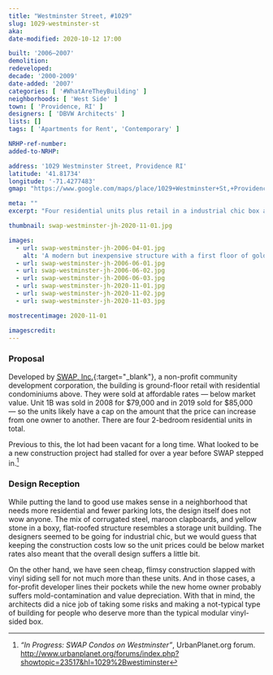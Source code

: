 ```yaml
---
title: "Westminster Street, #1029"
slug: 1029-westminster-st
aka: 
date-modified: 2020-10-12 17:00

built: '2006–2007'
demolition: 
redeveloped: 
decade: '2000-2009'
date-added: '2007'
categories: [ '#WhatAreTheyBuilding' ]
neighborhoods: [ 'West Side' ]
town: [ 'Providence, RI' ]
designers: [ 'DBVW Architects' ]
lists: []
tags: [ 'Apartments for Rent', 'Contemporary' ]

NRHP-ref-number:
added-to-NRHP:

address: '1029 Westminster Street, Providence RI'
latitude: '41.81734'
longitude: '-71.4277483'
gmap: "https://www.google.com/maps/place/1029+Westminster+St,+Providence,+RI+02903/@41.81734,-71.4277483,17z/data=!3m1!4b1!4m5!3m4!1s0x89e4457421fa911f:0x3d6d897e7f27fa1e!8m2!3d41.81734!4d-71.4255596"

meta: ""
excerpt: "Four residential units plus retail in a industrial chic box added density to the West Side in 2007."

thumbnail: swap-westminster-jh-2020-11-01.jpg

images:
  - url: swap-westminster-jh-2006-04-01.jpg
    alt: 'A modern but inexpensive structure with a first floor of golden brick and upper floors sheathed in dark red cement fiberboard. Steel industrial details act as awnings over the main windows with other small industrial details around the entrances.'
  - url: swap-westminster-jh-2006-06-01.jpg
  - url: swap-westminster-jh-2006-06-02.jpg
  - url: swap-westminster-jh-2006-06-03.jpg
  - url: swap-westminster-jh-2020-11-01.jpg
  - url: swap-westminster-jh-2020-11-02.jpg
  - url: swap-westminster-jh-2020-11-03.jpg

mostrecentimage: 2020-11-01

imagescredit: 
---
```


### Proposal

Developed by [<abbr title="Stop Wasting Abandoned Property">SWAP, Inc.</abbr>](//swapinc.org){:target="_blank"}, a non-profit community development corporation, the building is ground-floor retail with residential condominiums above. They were sold at affordable rates — below market value. Unit 1B was sold in 2008 for $79,000 and in 2019 sold for $85,000 — so the units likely have a cap on the amount that the price can increase from one owner to another. There are four 2-bedroom residential units in total. 

Previous to this, the lot had been vacant for a long time. What looked to be a new construction project had stalled for over a year before SWAP stepped in.[^1]

[^1]:  _“In Progress: SWAP Condos on Westminster”_, UrbanPlanet.org forum. http://www.urbanplanet.org/forums/index.php?showtopic=23517&hl=1029%2Bwestiminster


### Design Reception

While putting the land to good use makes sense in a neighborhood that needs more residential and fewer parking lots, the design itself does not wow anyone. The mix of corrugated steel, maroon clapboards, and yellow stone in a boxy, flat-roofed structure resembles a storage unit building. The designers seemed to be going for industrial chic, but we would guess that keeping the construction costs low so the unit prices could be below market rates also meant that the overall design suffers a little bit. 

On the other hand, we have seen cheap, flimsy construction slapped with vinyl siding sell for not much more than these units. And in those cases, a for-profit developer lines their pockets while the new home owner probably suffers mold-contamination and value depreciation. With that in mind, the architects did a nice job of taking some risks and making a not-typical type of building for people who deserve more than the typical modular vinyl-sided box.
